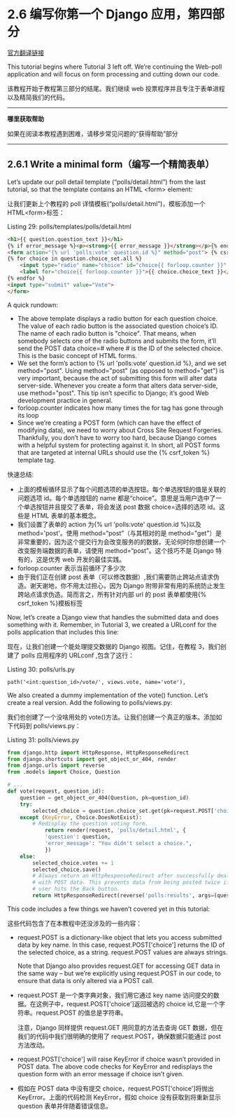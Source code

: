 # 2.6 编写你第一个 Django 应用，第四部分

[官方翻译链接](https://docs.djangoproject.com/zh-hans/3.1/intro/tutorial04/)

This tutorial begins where Tutorial 3 left off. We’re continuing the Web-poll application and will focus on form processing and cutting down our code.

该教程开始于教程第三部分的结尾。我们继续 web 投票程序并且专注于表单进程以及精简我们的代码。

---

**哪里获取帮助**

如果在阅读本教程遇到困难，请移步常见问题的“获得帮助”部分

---

## 2.6.1 Write a minimal form（编写一个精简表单）

Let’s update our poll detail template (“polls/detail.html”) from the last tutorial, so that the template contains an HTML \<form\> element:

让我们更新上个教程的 poll 详情模板(“polls/detail.html”)，模板添加一个 HTML\<form\>标签：

Listing 29: polls/templates/polls/detail.html

```HTML
<h1>{{ question.question_text }}</h1>
{% if error_message %}<p><strong>{{ error_message }}</strong></p>{% endif %}
<form action="{% url 'polls:vote' question.id %}" method="post"> {% csrf_token %}
{% for choice in question.choice_set.all %}
    <input type="radio" name="choice" id="choice{{ forloop.counter }}" value="{{ choice.id }}">
    <label for="choice{{ forloop.counter }}">{{ choice.choice_text }}</label><br>
{% endfor %}
<input type="submit" value="Vote">
</form>
```

A quick rundown:

-   The above template displays a radio button for each question choice. The value of each radio button is the
    associated question choice’s ID. The name of each radio button is "choice". That means, when somebody
    selects one of the radio buttons and submits the form, it’ll send the POST data choice=# where # is the ID of
    the selected choice. This is the basic concept of HTML forms.
-   We set the form’s action to {% url 'polls:vote' question.id %}, and we set
    method="post". Using method="post" (as opposed to method="get") is very important, because the act of submitting this form will alter data server-side. Whenever you create a form that alters data
    server-side, use method="post". This tip isn’t specific to Django; it’s good Web development practice in
    general.
-   forloop.counter indicates how many times the for tag has gone through its loop
-   Since we’re creating a POST form (which can have the effect of modifying data), we need to worry about Cross
    Site Request Forgeries. Thankfully, you don’t have to worry too hard, because Django comes with a helpful
    system for protecting against it. In short, all POST forms that are targeted at internal URLs should use the {%
    csrf_token %} template tag.

快速总结:

-   上面的模板循环显示了每个问题选项的单选按钮。每个单选按钮的值是关联的问题选项 id。每个单选按钮的 name 都是“choice”。意思是当用户选中了一个单选按钮并且提交了表单，将会发送 post 数据 choice=选择的选项 id。这些是 HTML 表单的基本概念。
-   我们设置了表单的 action 为{% url 'polls:vote' question.id %}以及 method='post'。使用 method=“post”（与其相对的是 method="get"）是非常重要的，因为这个提交行为会改变服务的的数据，无论何时你想创建一个改变服务端数据的表单，请使用 method=“post”。这个技巧不是 Django 特有的，这是优秀 web 开发的最佳实践。
-   forloop.counter 表示当前循环了多少次
-   由于我们正在创建 post 表单（可以修改数据）,我们需要防止跨站点请求伪造。谢天谢地，你不用太过担心，因为 Django 附带非常有用的系统防止发生跨站点请求伪造。简而言之，所有针对内部 url 的 post 表单都使用{% csrf_token %}模板标签

Now, let’s create a Django view that handles the submitted data and does something with it. Remember, in Tutorial 3,
we created a URLconf for the polls application that includes this line:

现在，让我们创建一个能处理提交数据的 Django 视图。记住，在教程 3，我们创建了 polls 应用程序的 URLconf ,包含了这行：

Listing 30: polls/urls.py

```
path('<int:question_id>/vote/', views.vote, name='vote'),
```

We also created a dummy implementation of the vote() function. Let’s create a real version. Add the following to
polls/views.py:

我们也创建了一个没啥用处的 vote()方法。让我们创建一个真正的版本。添加如下代码到 polls/views.py：

Listing 31: polls/views.py

```python
from django.http import HttpResponse, HttpResponseRedirect
from django.shortcuts import get_object_or_404, render
from django.urls import reverse
from .models import Choice, Question

# ...
def vote(request, question_id):
    question = get_object_or_404(Question, pk=question_id)
    try:
        selected_choice = question.choice_set.get(pk=request.POST['choice'])
    except (KeyError, Choice.DoesNotExist):
        # Redisplay the question voting form.
            return render(request, 'polls/detail.html', {
            'question': question,
            'error_message': "You didn't select a choice.",
            })
    else:
        selected_choice.votes += 1
        selected_choice.save()
        # Always return an HttpResponseRedirect after successfully dealing
        # with POST data. This prevents data from being posted twice if a
        # user hits the Back button.
        return HttpResponseRedirect(reverse('polls:results', args=(question.id,)))
```

This code includes a few things we haven’t covered yet in this tutorial:

这些代码包含了在本教程中还没涉及的一些内容：

-   request.POST is a dictionary-like object that lets you access submitted data by key name. In this case,
    request.POST['choice'] returns the ID of the selected choice, as a string. request.POST values are
    always strings.

    Note that Django also provides request.GET for accessing GET data in the same way – but we’re explicitly
    using request.POST in our code, to ensure that data is only altered via a POST call.

-   request.POST 是一个类字典对象，我们用它通过 key name 访问提交的数据。在这例子中，request.POST['choice']返回被选的 choice id,它是一个字符串。request.POST 的值总是字符串。

    注意，Django 同样提供 request.GET 用同意的方法去查询 GET 数据，但在我们的代码中我们很明确的使用了 request.POST，确保数据只能通过 post 方法改动。

-   request.POST['choice'] will raise KeyError if choice wasn’t provided in POST data. The above
    code checks for KeyError and redisplays the question form with an error message if choice isn’t given.
-   假如在 POST data 中没有提交 choice，request.POST['choice']将抛出 KeyError。上面的代码检测 KeyError，假如 choice 没有获取到将重新显示 question 表单并伴随着错误信息。
